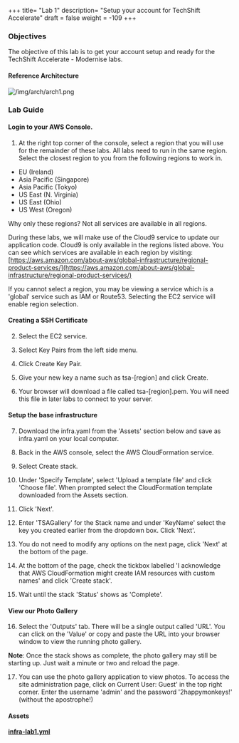 +++
title= "Lab 1"
description= "Setup your account for TechShift Accelerate"
draft = false
weight = -109
+++

### Objectives

The objective of this lab is to get your account setup and ready for the TechShift Accelerate - Modernise labs.

#### Reference Architecture

![/img/arch/arch1.png](/img/arch/arch1.png)

### Lab Guide

#### Login to your AWS Console.

1) At the right top corner of the console, select a region that you will use for the remainder of these labs. All labs need to run in the same region. Select the closest region to you from the following regions to work in.
        
- EU (Ireland)
- Asia Pacific (Singapore)
- Asia Pacific (Tokyo)
- US East (N. Virginia)
- US East (Ohio)
- US West (Oregon)

Why only these regions? Not all services are available in all regions.

During these labs, we will make use of the Cloud9 service to update our application code. Cloud9 is only available in the regions listed above. You can see which services are available in each region by visiting: [https://aws.amazon.com/about-aws/global-infrastructure/regional-product-services/](https://aws.amazon.com/about-aws/global-infrastructure/regional-product-services/)

If you cannot select a region, you may be viewing a service which is a 'global' service such as IAM or Route53. Selecting the EC2 service will enable region selection.

#### Creating a SSH Certificate

2) Select the EC2 service.

3) Select Key Pairs from the left side menu.

4) Click Create Key Pair.

5) Give your new key a name such as tsa-[region] and click Create.

6) Your browser will download a file called tsa-[region].pem. You will need this file in later labs to connect to your server.

#### Setup the base infrastructure

7) Download the infra.yaml from the 'Assets' section below and save as infra.yaml on your local computer.

8) Back in the AWS console, select the AWS CloudFormation service.

9) Select Create stack.

10) Under 'Specify Template', select 'Upload a template file' and click 'Choose file'. When prompted select the CloudFormation template downloaded from the Assets section.

11) Click 'Next'.

12) Enter 'TSAGallery' for the Stack name and under 'KeyName' select the key you created earlier from the dropdown box. Click 'Next'.

13) You do not need to modify any options on the next page, click 'Next' at the bottom of the page.

14) At the bottom of the page, check the tickbox labelled 'I acknowledge that AWS CloudFormation might create IAM resources with custom names' and click 'Create stack'.

15) Wait until the stack 'Status' shows as 'Complete'.

#### View our Photo Gallery

16) Select the 'Outputs' tab. There will be a single output called 'URL'. You can click on the 'Value' or copy and paste the URL into your browser window to view the running photo gallery.

__Note__: Once the stack shows as complete, the photo gallery may still be starting up. Just wait a minute or two and reload the page.

17) You can use the photo gallery application to view photos. To access the site administration page, click on Current User: Guest' in the top right corner. Enter the username 'admin' and the password '2happymonkeys!' (without the apostrophe!)

#### Assets

**[infra-lab1.yml](/assets/cloudformation/infra-lab1.yml)**
